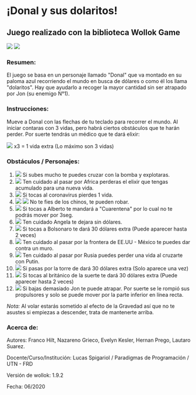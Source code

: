 # ¡Donal y sus dolaritos! 

## Juego realizado con la biblioteca Wollok Game
![](https://i.ibb.co/6y240L7/presentacion.jpg) ![](https://i.ibb.co/L1HbFjw/mapa-1.png)
### Resumen: 
El juego se basa en un personaje llamado "Donal" que va montado en su paloma azul recorriendo el mundo en busca de dólares o como él los llama "dolaritos". Hay que ayudarlo a recoger la mayor cantidad sin ser atrapado por Jon (su enemigo N°1).


### Instrucciones: 
Mueve a Donal con las flechas de tu teclado para recorrer el mundo.
Al iniciar contaras con 3 vidas, pero habrá ciertos obstáculos que te harán perder. Por suerte tendrás un médico que te dará elixir:

![](https://i.ibb.co/CKvLJmh/doctor.png) x3 = 1 vida extra (Lo máximo son 3 vidas)

### Obstáculos / Personajes:
  1) ![](https://i.ibb.co/dJ5KcLQ/bomba1.png)
  Si subes mucho te puedes cruzar con la bomba y explotaras.
  2) ![](https://i.ibb.co/r49HMV6/africanos-Que-Bailan1.png)
  Ten cuidado al pasar por Africa perderas el elixir que tengas acumulado para una nueva vida.
  3) ![](https://i.ibb.co/QPQ0wbH/coronavirus.png)
  Si tocas al coronavirus pierdes 1 vida.
  4) ![](https://i.ibb.co/12k28XF/chino2.png) ![](https://i.ibb.co/x2HGzX3/coreano.png)
  No te fies de los chinos, te pueden robar.
  5) ![](https://i.ibb.co/WB9FcV5/alberto.png)
  Si tocas a Alberto te mandará a "Cuarentena" por lo cual no te podrás mover por 3seg.
  6) ![](https://i.ibb.co/ScyW6ct/angela-Merkel.png)
  Ten cuidado Angela te dejara sin dólares.
  7) ![](https://i.ibb.co/YkKjRKx/bolsonaro.png)
  Si tocas a Bolsonaro te dará 30 dólares extra (Puede aparecer hasta 2 veces)
  8) ![](https://i.ibb.co/n6DNQXN/muro-EEUUy-MEX.png)
  Ten cuidado al pasar por la frontera de EE.UU - México te puedes dar contra un muro.
  9) ![](https://i.ibb.co/m66pWNQ/putin.png)
  Ten cuidado al pasar por Rusia puedes perder una vida al cruzarte con Putin.
  10) ![](https://i.ibb.co/CmCYZ6s/torre-trump.png)
  Si pasas por la torre de dará 30 dólares extra (Solo aparece una vez)
  11) ![](https://i.ibb.co/M593vVx/britanico.png)
  Si tocas al británico de la suerte te dará 30 dólares extra (Puede aparecer hasta 2 veces)
  12) ![](https://i.ibb.co/hVvkRGm/jon.png)
  Si bajas demasiado Jon te puede atrapar. Por suerte se le rompió sus propulsores y solo se puede mover por la parte inferior en línea recta.
 
 *Nota:* Al volar estarás sometido al efecto de la Gravedad así que no te asustes si empiezas a descender, trata de mantenerte arriba.


### Acerca de:

Autores: Franco Hilt, Nazareno Grieco, Evelyn Kesler, Hernan Prego, Lautaro Suarez.

Docente/Curso/Institución: Lucas Spigariol / Paradigmas de Programación / UTN - FRD

Versión de wollok: 1.9.2

Fecha: 06/2020




 
